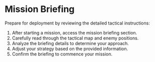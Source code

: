 # Mission Briefing

Prepare for deployment by reviewing the detailed tactical instructions:

1. After starting a mission, access the mission briefing section.
2. Carefully read through the tactical map and enemy positions.
3. Analyze the briefing details to determine your approach.
4. Adjust your strategy based on the provided information.
5. Confirm the briefing to commence your mission.